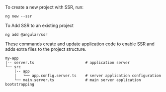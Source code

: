 To create a new project with SSR, run:
```
ng new --ssr
```

To Add SSR to an existing project
```
ng add @angular/ssr
```

These commands create and update application code to enable SSR and adds extra files to the project structure.

```
my-app
|-- server.ts                       # application server
└── src
    |-- app
    |   └── app.config.server.ts    # server application configuration
    └── main.server.ts              # main server application bootstrapping
```
